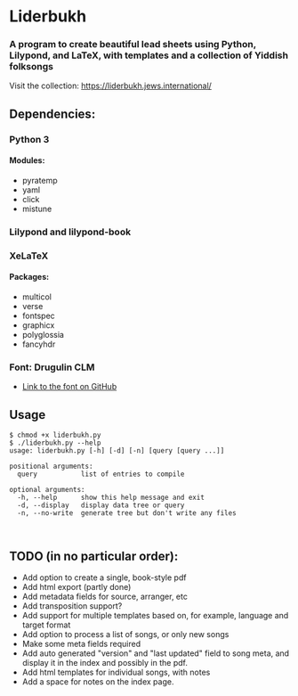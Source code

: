 # Liderbukh
### A program to create beautiful lead sheets using Python, Lilypond, and LaTeX, with templates and a collection of Yiddish folksongs

Visit the collection: https://liderbukh.jews.international/

## Dependencies:
### Python 3
#### Modules:
* pyratemp
* yaml
* click
* mistune

### Lilypond and lilypond-book
### XeLaTeX
#### Packages:
* multicol
* verse
* fontspec
* graphicx
* polyglossia
* fancyhdr

### Font: Drugulin CLM
* [Link to the font on GitHub](https://github.com/derpayatz/fonts/tree/master/Fonts/Hebrew%20Letters%20only/Culmus%20Project%20(GPL%20and%20GPL%2BFE)/Maxim%20Iorsh%20(GPL)/Basic%20Fonts/Drugulin "Drugulin CLM on GitHub")

## Usage
```
$ chmod +x liderbukh.py
$ ./liderbukh.py --help
usage: liderbukh.py [-h] [-d] [-n] [query [query ...]]

positional arguments:
  query           list of entries to compile

optional arguments:
  -h, --help      show this help message and exit
  -d, --display   display data tree or query
  -n, --no-write  generate tree but don't write any files



```
## TODO (in no particular order):

* Add option to create a single, book-style pdf 
* Add html export (partly done)
* Add metadata fields for source, arranger, etc
* Add transposition support?
* Add support for multiple templates based on, for example, language and target format
* Add option to process a list of songs, or only new songs 
* Make some meta fields required
* Add auto generated "version" and "last updated" field to song meta, and display it in the index and possibly in the pdf.
* Add html templates for individual songs, with notes
* Add a space for notes on the index page.
